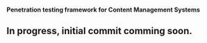 #### Penetration testing framework for Content Management Systems
## In progress, initial commit comming soon.
